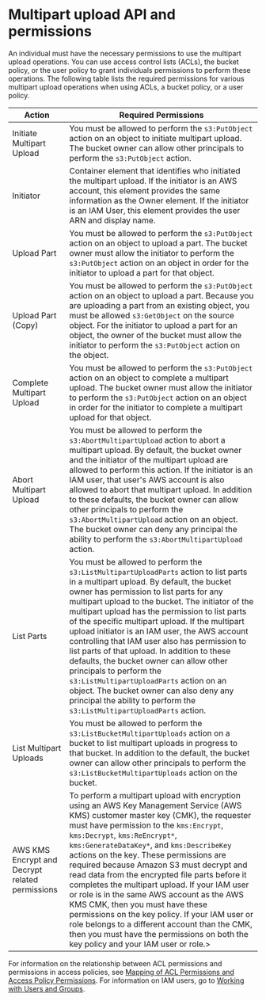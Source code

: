 # Multipart upload API and permissions<a name="mpuAndPermissions"></a>

An individual must have the necessary permissions to use the multipart upload operations\. You can use access control lists \(ACLs\), the bucket policy, or the user policy to grant individuals permissions to perform these operations\. The following table lists the required permissions for various multipart upload operations when using ACLs, a bucket policy, or a user policy\. 


| Action | Required Permissions | 
| --- | --- | 
|  Initiate Multipart Upload  |  You must be allowed to perform the `s3:PutObject` action on an object to initiate multipart upload\.  The bucket owner can allow other principals to perform the `s3:PutObject` action\.   | 
| Initiator | Container element that identifies who initiated the multipart upload\. If the initiator is an AWS account, this element provides the same information as the Owner element\. If the initiator is an IAM User, this element provides the user ARN and display name\. | 
| Upload Part | You must be allowed to perform the `s3:PutObject` action on an object to upload a part\.  The bucket owner must allow the initiator to perform the `s3:PutObject` action on an object in order for the initiator to upload a part for that object\. | 
| Upload Part \(Copy\) | You must be allowed to perform the `s3:PutObject` action on an object to upload a part\. Because you are uploading a part from an existing object, you must be allowed `s3:GetObject` on the source object\.  For the initiator to upload a part for an object, the owner of the bucket must allow the initiator to perform the `s3:PutObject` action on the object\. | 
| Complete Multipart Upload | You must be allowed to perform the `s3:PutObject` action on an object to complete a multipart upload\.  The bucket owner must allow the initiator to perform the `s3:PutObject` action on an object in order for the initiator to complete a multipart upload for that object\. | 
| Abort Multipart Upload | You must be allowed to perform the `s3:AbortMultipartUpload` action to abort a multipart upload\.  By default, the bucket owner and the initiator of the multipart upload are allowed to perform this action\. If the initiator is an IAM user, that user's AWS account is also allowed to abort that multipart upload\. In addition to these defaults, the bucket owner can allow other principals to perform the `s3:AbortMultipartUpload` action on an object\. The bucket owner can deny any principal the ability to perform the `s3:AbortMultipartUpload` action\. | 
| List Parts | You must be allowed to perform the `s3:ListMultipartUploadParts` action to list parts in a multipart upload\. By default, the bucket owner has permission to list parts for any multipart upload to the bucket\. The initiator of the multipart upload has the permission to list parts of the specific multipart upload\. If the multipart upload initiator is an IAM user, the AWS account controlling that IAM user also has permission to list parts of that upload\.  In addition to these defaults, the bucket owner can allow other principals to perform the `s3:ListMultipartUploadParts` action on an object\. The bucket owner can also deny any principal the ability to perform the `s3:ListMultipartUploadParts` action\. | 
| List Multipart Uploads | You must be allowed to perform the `s3:ListBucketMultipartUploads` action on a bucket to list multipart uploads in progress to that bucket\. In addition to the default, the bucket owner can allow other principals to perform the `s3:ListBucketMultipartUploads` action on the bucket\. | 
| AWS KMS Encrypt and Decrypt related permissions |  To perform a multipart upload with encryption using an AWS Key Management Service \(AWS KMS\) customer master key \(CMK\), the requester must have permission to the `kms:Encrypt`, `kms:Decrypt`, `kms:ReEncrypt*`, `kms:GenerateDataKey*`, and `kms:DescribeKey` actions on the key\. These permissions are required because Amazon S3 must decrypt and read data from the encrypted file parts before it completes the multipart upload\. If your IAM user or role is in the same AWS account as the AWS KMS CMK, then you must have these permissions on the key policy\. If your IAM user or role belongs to a different account than the CMK, then you must have the permissions on both the key policy and your IAM user or role\.> | 

For information on the relationship between ACL permissions and permissions in access policies, see [Mapping of ACL Permissions and Access Policy Permissions](acl-overview.md#acl-access-policy-permission-mapping)\. For information on IAM users, go to [Working with Users and Groups](https://docs.aws.amazon.com/IAM/latest/UserGuide/)\.